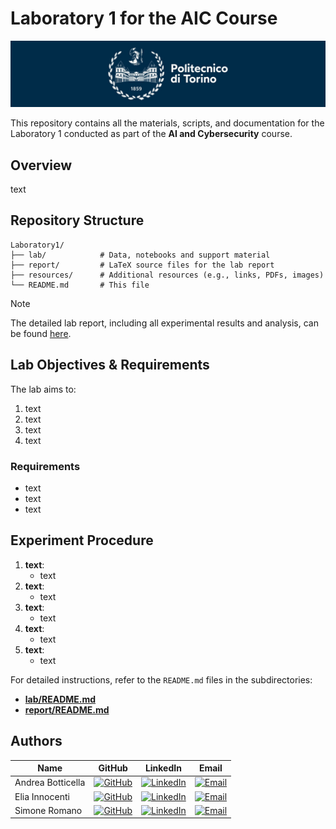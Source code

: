 # Laboratory 1 for the AIC Course

![Polito Logo](resources/logo_polito.jpg)

This repository contains all the materials, scripts, and documentation for the Laboratory 1 conducted as part of the **AI and Cybersecurity** course.

## Overview

text

## Repository Structure

```
Laboratory1/
├── lab/            # Data, notebooks and support material
├── report/         # LaTeX source files for the lab report
├── resources/      # Additional resources (e.g., links, PDFs, images)
└── README.md       # This file
```

> [!NOTE]
> The detailed lab report, including all experimental results and analysis, can be found [here](report/Laboratory1-report.pdf).

## Lab Objectives & Requirements

The lab aims to:
1. text
2. text
3. text
4. text

### Requirements

- text
- text
- text

## Experiment Procedure

1. **text**:
   - text
2. **text**:
   - text
3. **text**:
   - text
4. **text**:
   - text
5. **text**:
   - text

For detailed instructions, refer to the `README.md` files in the subdirectories:
- [**lab/README.md**](lab/README.md)
- [**report/README.md**](report/README.md)

## Authors

| Name              | GitHub                                                                                                               | LinkedIn                                                                                                                                  | Email                                                                                                            |
| ----------------- | -------------------------------------------------------------------------------------------------------------------- | ----------------------------------------------------------------------------------------------------------------------------------------- | ---------------------------------------------------------------------------------------------------------------- |
| Andrea Botticella | [![GitHub](https://img.shields.io/badge/GitHub-Profile-informational?logo=github)](https://github.com/Botti01)       | [![LinkedIn](https://img.shields.io/badge/LinkedIn-Profile-blue?logo=linkedin)](https://www.linkedin.com/in/andrea-botticella-353169293/) | [![Email](https://img.shields.io/badge/Email-Send-blue?logo=gmail)](mailto:andrea.botticella@studenti.polito.it) |
| Elia Innocenti    | [![GitHub](https://img.shields.io/badge/GitHub-Profile-informational?logo=github)](https://github.com/eliainnocenti) | [![LinkedIn](https://img.shields.io/badge/LinkedIn-Profile-blue?logo=linkedin)](https://www.linkedin.com/in/eliainnocenti/)               | [![Email](https://img.shields.io/badge/Email-Send-blue?logo=gmail)](mailto:elia.innocenti@studenti.polito.it)    |
| Simone Romano     | [![GitHub](https://img.shields.io/badge/GitHub-Profile-informational?logo=github)](https://github.com/sroman0)       | [![LinkedIn](https://img.shields.io/badge/LinkedIn-Profile-blue?logo=linkedin)](https://www.linkedin.com/in/simone-romano-383277307/)     | [![Email](https://img.shields.io/badge/Email-Send-blue?logo=gmail)](mailto:simone.romano@studenti.polito.it)     |
